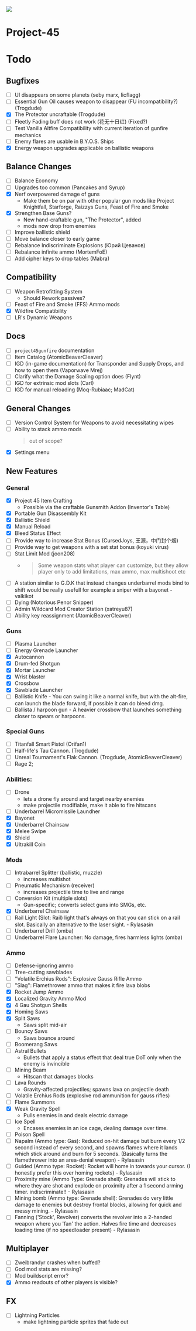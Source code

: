 <img src="docs/Project 45/repository-structure.png" />

# Project-45

# Todo

## Bugfixes
- [ ] UI disappears on some planets (seby marx, licflagg)
- [ ] Essential Gun Oil causes weapon to disappear (FU incompatibility?) (Trogdude)
- [x] The Protector uncraftable (Trogdude)
- [ ] Fleetly Fading buff does not work (花无十日红) (Fixed?)
- [ ] Test Vanilla Altfire Compatibility with current iteration of gunfire mechanics
- [ ] Enemy flares are usable in B.Y.O.S. Ships
- [x] Energy weapon upgrades applicable on ballistic weapons

## Balance Changes
- [ ] Balance Economy
- [ ] Upgrades too common (Pancakes and Syrup)
- [x] Nerf overpowered damage of guns
  - Make them be on par with other popular gun mods like Project Knightfall, Starforge, Raizzys Guns, Feast of Fire and Smoke
- [x] Strengthen Base Guns?
  - New hand-craftable gun, "The Protector", added
  - mods now drop from enemies
- [ ] Improve ballistic shield
- [ ] Move balance closer to early game
- [ ] Rebalance Indiscriminate Explosions (Юрий Цеванов)
- [ ] Rebalance infinite ammo (MortemFoE)
- [ ] Add cipher keys to drop tables (Mabra)

## Compatibility
- [ ] Weapon Retrofitting System
  - Should Rework passives?
- [ ] Feast of Fire and Smoke (FFS) Ammo mods
- [x] Wildfire Compatibility
- [ ] LR's Dynamic Weapons

## Docs
- [ ] `project45gunfire` documentation
- [ ] Item Catalog (AtomicBeaverCleaver)
- [ ] IGD (in-game documentation) for Transponder and Supply Drops, and how to open them (Vaporwave Mrej)
- [ ] Clarify what the Damage Scaling option does (Flynt)
- [ ] IGD for extrinsic mod slots (Carl)
- [ ] IGD for manual reloading (Moq-Rubiaac; MadCat)

## General Changes
- [ ] Version Control System for Weapons to avoid necessitating wipes
- [ ] Ability to stack ammo mods
  > out of scope?
- [x] Settings menu

## New Features

### General
- [x] Project 45 Item Crafting
  - Possible via the craftable Gunsmith Addon (Inventor's Table)
- [x] Portable Gun Disassembly Kit
- [x] Ballistic Shield
- [x] Manual Reload
- [x] Bleed Status Effect
- [ ] Provide way to increase Stat Bonus (CursedJoys, 王源，中门封个烟)
 - [ ] Provide way to get weapons with a set stat bonus (koyuki virus)
- [ ] Stat Limit Mod (joon208)
  - > Some weapon stats what player can customize, but they allow player only to add limitations, max ammo, max multishoot etc
- [ ] A station similar to G.D.K that instead changes underbarrel mods bind to shift would be really usefull for example a sniper with a bayonet - valkikot
- [ ] Dying (Notorious Penor Snipper)
- [ ] Admin Wildcard Mod Creator Station (xatreyu87)
- [ ] Ability key reassignment (AtomicBeaverCleaver)

### Guns
- [ ] Plasma Launcher
- [ ] Energy Grenade Launcher
- [x] Autocannon
- [x] Drum-fed Shotgun
- [x] Mortar Launcher
- [x] Wrist blaster
- [x] Crossbow
- [x] Sawblade Launcher
- [ ] Ballistic Knife - You can swing it like a normal knife, but with the alt-fire, can launch the blade forward, if possible it can do bleed dmg.
- [ ] Ballista / harpoon gun - A heavier crossbow that launches something closer to spears or harpoons.

### Special Guns
- [ ] Titanfall Smart Pistol (Orifan1)
- [ ] Half-life's Tau Cannon. (Trogdude)
- [ ] Unreal Tournament's Flak Cannon. (Trogdude, AtomicBeaverCleaver)
- [ ] Rage 2; 

### Abilities:
- [ ] Drone
  - lets a drone fly around and target nearby enemies
  - make projectile modifiable, make it able to fire hitscans
- [ ] Underbarrel Micromissile Laundher
- [x] Bayonet
- [x] Underbarrel Chainsaw
- [x] Melee Swipe
- [x] Shield
- [x] Ultrakill Coin

### Mods
- [ ] Intrabarrel Splitter (ballistic, muzzle)
  - increases multishot
- [ ] Pneumatic Mechanism (receiver)
  - increases projectile time to live and range
- [ ] Conversion Kit (multiple slots)
  - Gun-specific; converts select guns into SMGs, etc.
- [x] Underbarrel Chainsaw
- [ ] Rail Light (Slot: Rail) light that's always on that you can stick on a rail slot. Basically an alternative to the laser sight. - Rylasasin
- [ ] Underbarrel Drill (omba)
- [ ] Underbarrel Flare Launcher: No damage, fires harmless lights (omba)

### Ammo
- [ ] Defense-ignoring ammo
- [ ] Tree-cutting sawblades
- [ ] "Volatile Erchius Rods": Explosive Gauss Rifle Ammo
- [ ] "Slag": Flamethrower ammo that makes it fire lava blobs
- [x] Rocket Jump Ammo
- [x] Localized Gravity Ammo Mod
- [x] 4 Gau Shotgun Shells
- [x] Homing Saws
- [x] Split Saws
  - Saws split mid-air
- [ ] Bouncy Saws
  - Saws bounce around
- [ ] Boomerang Saws
- [ ] Astral Bullets
  - Bullets that apply a status effect that deal true DoT only when the enemy is invincible
- [ ] Mining Beam
  - Hitscan that damages blocks
- [ ] Lava Rounds
  - Gravity-affected projectiles; spawns lava on projectile death
- [ ] Volatile Erchius Rods (explosive rod ammunition for gauss rifles)
- [ ] Flame Summons
- [x] Weak Gravity Spell
  - Pulls enemies in and deals electric damage
- [ ] Ice Spell
  - Encases enemies in an ice cage, dealing damage over time.
- [ ] Poison Spell
- [ ] Napalm (Ammo type: Gas): Reduced on-hit damage but burn every 1/2 second instead of every second, and spawns flames where it lands which stick around and burn for 5 seconds. (Basically turns the flamethrower into an area-denial weapon) - Rylasasin
- [ ] Guided (Ammo type: Rocket): Rocket will home in towards your cursor. (I honestly prefer this over homing rockets) - Rylasasin
- [ ] Proximity mine (Ammo Type: Grenade shell): Grenades will stick to where they are shot and explode on proximity after a 1 second arming timer. indiscriminate!! - Rylasasin
- [ ] Mining bomb (Ammo type: Grenade shell): Grenades do very little damage to enemies but destroy frontal blocks, allowing for quick and messy mining. - Rylasasin
- [ ] Fanning ('Stock', Revolver) converts the revolver into a 2-handed weapon where you 'fan' the action. Halves fire time and decreases loading time (if no speedloader present) - Rylasasin

## Multiplayer
- [ ] Zweibrandyr crashes when buffed?
- [ ] God mod stats are missing?
- [ ] Mod buildscript error?
- [x] Ammo readouts of other players is visible?

## FX
- [ ] Lightning Particles
  - make lightning particle sprites that fade out
